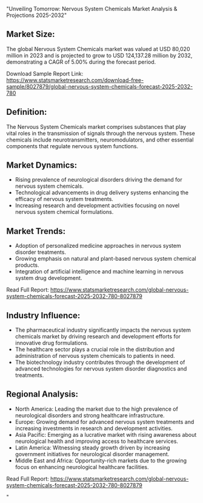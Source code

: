 "Unveiling Tomorrow: Nervous System Chemicals Market Analysis & Projections 2025-2032"

<h2>Market Size:</h2>
<p>The global Nervous System Chemicals market was valued at USD 80,020 million in 2023 and is projected to grow to USD 124,137.28 million by 2032, demonstrating a CAGR of 5.00% during the forecast period.</p>
<p>Download Sample Report Link: <a href='https://www.statsmarketresearch.com/download-free-sample/8027879/global-nervous-system-chemicals-forecast-2025-2032-780'>https://www.statsmarketresearch.com/download-free-sample/8027879/global-nervous-system-chemicals-forecast-2025-2032-780</a></p>

<h2>Definition:</h2>
<p>The Nervous System Chemicals market comprises substances that play vital roles in the transmission of signals through the nervous system. These chemicals include neurotransmitters, neuromodulators, and other essential components that regulate nervous system functions.</p>

<h2>Market Dynamics:</h2>
<ul>
<li>Rising prevalence of neurological disorders driving the demand for nervous system chemicals.</li>
<li>Technological advancements in drug delivery systems enhancing the efficacy of nervous system treatments.</li>
<li>Increasing research and development activities focusing on novel nervous system chemical formulations.</li>
</ul>

<h2>Market Trends:</h2>
<ul>
<li>Adoption of personalized medicine approaches in nervous system disorder treatments.</li>
<li>Growing emphasis on natural and plant-based nervous system chemical products.</li>
<li>Integration of artificial intelligence and machine learning in nervous system drug development.</li>
</ul>
<p>Read Full Report: <a href='https://www.statsmarketresearch.com/global-nervous-system-chemicals-forecast-2025-2032-780-8027879'>https://www.statsmarketresearch.com/global-nervous-system-chemicals-forecast-2025-2032-780-8027879</a></p>

<h2>Industry Influence:</h2>
<ul>
<li>The pharmaceutical industry significantly impacts the nervous system chemicals market by driving research and development efforts for innovative drug formulations.</li>
<li>The healthcare sector plays a crucial role in the distribution and administration of nervous system chemicals to patients in need.</li>
<li>The biotechnology industry contributes through the development of advanced technologies for nervous system disorder diagnostics and treatments.</li>
</ul>

<h2>Regional Analysis:</h2>
<ul>
<li>North America: Leading the market due to the high prevalence of neurological disorders and strong healthcare infrastructure.</li>
<li>Europe: Growing demand for advanced nervous system treatments and increasing investments in research and development activities.</li>
<li>Asia Pacific: Emerging as a lucrative market with rising awareness about neurological health and improving access to healthcare services.</li>
<li>Latin America: Witnessing steady growth driven by increasing government initiatives for neurological disorder management.</li>
<li>Middle East and Africa: Opportunity-rich markets due to the growing focus on enhancing neurological healthcare facilities.</li>
</ul>
<p>Read Full Report: <a href='https://www.statsmarketresearch.com/global-nervous-system-chemicals-forecast-2025-2032-780-8027879'>https://www.statsmarketresearch.com/global-nervous-system-chemicals-forecast-2025-2032-780-8027879</a></p>"
